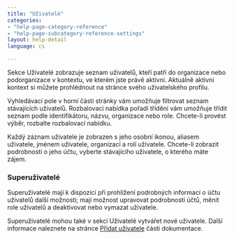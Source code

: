 ```yaml
---
title: "Uživatelé"
categories:
- "help-page-category-reference"
- "help-page-subcategory-reference-settings"
layout: help-detail
language: cs

---
```


Sekce Uživatelé zobrazuje seznam uživatelů, kteří patří do organizace nebo podorganizace v kontextu, ve kterém jste právě aktivní. Aktuálně aktivní kontext si můžete prohlédnout na stránce svého uživatelského profilu.

Vyhledávací pole v horní části stránky vám umožňuje filtrovat seznam stávajících uživatelů. Rozbalovací nabídka pořadí třídění vám umožňuje třídit seznam podle identifikátoru, názvu, organizace nebo role. Chcete-li provést výběr, rozbalte rozbalovací nabídku.

Každý záznam uživatele je zobrazen s jeho osobní ikonou, aliasem uživatele, jménem uživatele, organizací a rolí uživatele. Chcete-li zobrazit podrobnosti o jeho účtu, vyberte stávajícího uživatele, o kterého máte zájem.

### Superuživatelé

Superuživatelé mají k dispozici při prohlížení podrobných informací o účtu uživatelů další možnosti; mají možnost upravovat podrobnosti účtů, měnit role uživatelů a deaktivovat nebo vymazat uživatele.

Superuživatelé mohou také v sekci Uživatelé vytvářet nové uživatele. Další informace naleznete na stránce [Přidat uživatele](../../users-roles-orgs/registration/2015-03-05-users-add.md) části dokumentace.
